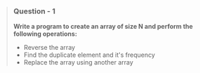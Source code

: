 > ### Question - 1
>
> **Write a program to create an array of size N and perform the following operations:**
>
> - Reverse the array
> - Find the duplicate element and it's frequency
> - Replace the array using another array
